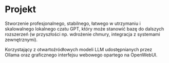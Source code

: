 # Projekt

Stworzenie profesjonalnego,
stabilnego, łatwego w utrzymaniu i skalowalnego lokalnego czatu GPT, który
może stanowić bazę do dalszych rozszerzeń (w przyszłości np. wdrożenie
chmury, integracja z systemami zewnętrznymi).

Korzystający z otwartoźródłowych modeli LLM udostępnianych przez Ollama oraz graficznego interfejsu webowego opartego na
OpenWebUI.
